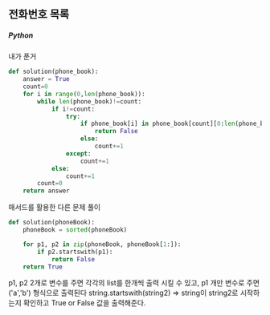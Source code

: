 ## 전화번호 목록

##### Python

내가 푼거

```python
def solution(phone_book):
    answer = True
    count=0
    for i in range(0,len(phone_book)):
        while len(phone_book)!=count:
            if i!=count:
                try:
                    if phone_book[i] in phone_book[count][0:len(phone_book[i])]:
                        return False
                    else:
                        count+=1
                except:
                    count+=1
            else:
                count+=1
        count=0
    return answer
```

매서드를 활용한 다른 문제 풀이

```python
def solution(phoneBook):
    phoneBook = sorted(phoneBook)

    for p1, p2 in zip(phoneBook, phoneBook[1:]):
        if p2.startswith(p1):
            return False
    return True
```

p1, p2 2개로 변수를 주면 각각의 list를 한개씩 출력 시킬 수 있고, p1 개만 변수로 주면 ('a','b') 형식으로 출력된다
string.startswith(string2) => string이 string2로 시작하는지 확인하고 True or False 값을 출력해준다.

